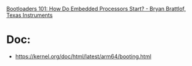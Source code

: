 [Bootloaders 101: How Do Embedded Processors Start? - Bryan Brattlof, Texas Instruments](https://youtu.be/UvFG76qM6co)

# Doc:
- https://kernel.org/doc/html/latest/arm64/booting.html
